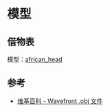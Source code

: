 ﻿# 模型

## 借物表

模型：[african_head](https://github.com/ssloy/tinyrenderer/blob/master/obj/african_head/readme.txt)

## 参考

- [维基百科 - Wavefront .obj 文件](https://en.wikipedia.org/wiki/Wavefront_.obj_file)

